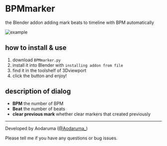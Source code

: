 # BPMmarker
 the Blender addon adding mark beats to timeline with BPM automatically

![example](https://raw.githubusercontent.com/Aodaruma/BPMmarker/master/example.png)

## how to install & use

1. download `BPMmarker.py`
2. install it into Blender with `installing addon from file`
3. find it in the toolshelf of 3Dviewport
4. click the button and enjoy!

## description of dialog

- **BPM**
  the number of BPM
- **Beat**
  the number of beats
- **clear previous mark**
  whether clear markers that created previously

---

Developed by Aodaruma ([@Aodaruma_](https://twitter.com/Aodaruma_))

Please tell me if you have any questions or bug issues.

